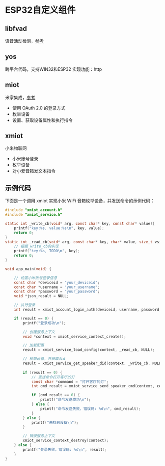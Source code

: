# ESP32自定义组件

## libfvad
语音活动检测，[参考](https://github.com/dpirch/libfvad)

## yos
跨平台代码，支持WIN32和ESP32
实现功能：http

## miot
米家集成，[参考](https://github.com/XiaoMi/ha_xiaomi_home/blob/main/doc/README_zh.md)
- 使用 OAuth 2.0 的登录方式
- 枚举设备
- 设置、获取设备属性和执行指令


## xmiot
小米物联网
- 小米账号登录
- 枚举设备
- 对小爱音箱发文本指令

## 示例代码

下面是一个调用 xmiot 实现小米 WiFi 音箱枚举设备，并发送命令的示例代码：

```c
#include "xmiot_account.h"
#include "xmiot_service.h"

static int _write_cb(void* arg, const char* key, const char* value){
    printf("key:%s, value:%s\n", key, value);
    return 0;
}
static int _read_cb(void* arg, const char* key, char* value, size_t vsize){
    // 根据_write_cb的实现
    printf("key:%s, TODO\n", key);
    return 0; 
}

void app_main(void) {

    // 设置小米账号登录信息
    const char *deviceid = "your_deviceid";
    const char *username = "your_username";
    const char *password = "your_password";
    void *json_result = NULL;

    // 执行登录
    int result = xmiot_account_login_auth(deviceid, username, password, _write_cb, NULL);

    if (result == 0) {
        printf("登录成功\n");

        // 创建服务上下文
        void *context = xmiot_service_context_create();

        // 加载配置
        result = xmiot_service_load_config(context, _read_cb, NULL);

        // 枚举设备，并获取did
        result = xmiot_service_get_speaker_did(context, _write_cb, NULL);
        
        if (result == 0) {
            // 发送命令打开客厅的灯
            const char *command = "打开客厅的灯";
            int cmd_result = xmiot_service_send_speaker_cmd(context, command);

            if (cmd_result == 0) {
                printf("命令发送成功\n");
            } else {
                printf("命令发送失败，错误码: %d\n", cmd_result);
            }
        } else {
            printf("未找到设备\n");
        }

        // 销毁服务上下文
        xmiot_service_context_destroy(context);
    } else {
        printf("登录失败，错误码: %d\n", result);
    }
}
```
